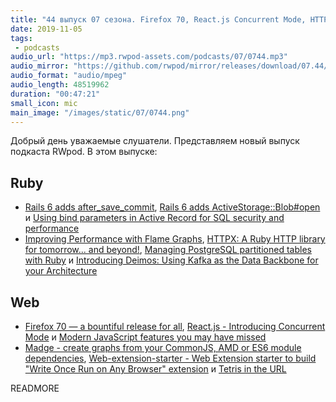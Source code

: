 ```yaml
---
title: "44 выпуск 07 сезона. Firefox 70, React.js Concurrent Mode, HTTPX, Deimos, Madge, Web-extension-starter и прочее"
date: 2019-11-05
tags:
 - podcasts
audio_url: "https://mp3.rwpod-assets.com/podcasts/07/0744.mp3"
audio_mirror: "https://github.com/rwpod/mirror/releases/download/07.44/0744.mp3"
audio_format: "audio/mpeg"
audio_length: 48519962
duration: "00:47:21"
small_icon: mic
main_image: "/images/static/07/0744.png"
---
```


Добрый день уважаемые слушатели. Представляем новый выпуск подкаста RWpod. В этом выпуске:

## Ruby

 - [Rails 6 adds after_save_commit](https://blog.saeloun.com/2019/10/29/rails-6-after-save-commit), [Rails 6 adds ActiveStorage::Blob#open](https://blog.bigbinary.com/2019/10/30/rails-6-adds-activestorage-blob-open.html) и [Using bind parameters in Active Record for SQL security and performance](https://blog.saeloun.com/2019/10/28/bind-parameters-in-activerecord-sql-queries.html)
 - [Improving Performance with Flame Graphs](https://getaround.tech/improving-performance-with-flame-graphs/), [HTTPX: A Ruby HTTP library for tomorrow... and beyond!](https://gitlab.com/honeyryderchuck/httpx), [Managing PostgreSQL partitioned tables with Ruby](https://www.honeybadger.io/blog/pg-partition-manager/) и [Introducing Deimos: Using Kafka as the Data Backbone for your Architecture](https://medium.com/flippengineering/introducing-deimos-using-kafka-as-the-data-backbone-for-your-architecture-205bbc248391)

## Web

 - [Firefox 70 — a bountiful release for all](https://hacks.mozilla.org/2019/10/firefox-70-a-bountiful-release-for-all/), [React.js - Introducing Concurrent Mode](https://reactjs.org/docs/concurrent-mode-intro.html) и [Modern JavaScript features you may have missed](http://www.breck-mckye.com/blog/2019/10/modern-javascript-features-you-may-have-missed/)
 - [Madge - create graphs from your CommonJS, AMD or ES6 module dependencies](https://github.com/pahen/madge), [Web-extension-starter - Web Extension starter to build "Write Once Run on Any Browser" extension](https://github.com/abhijithvijayan/web-extension-starter) и [Tetris in the URL](https://piet-v.github.io/)

READMORE
